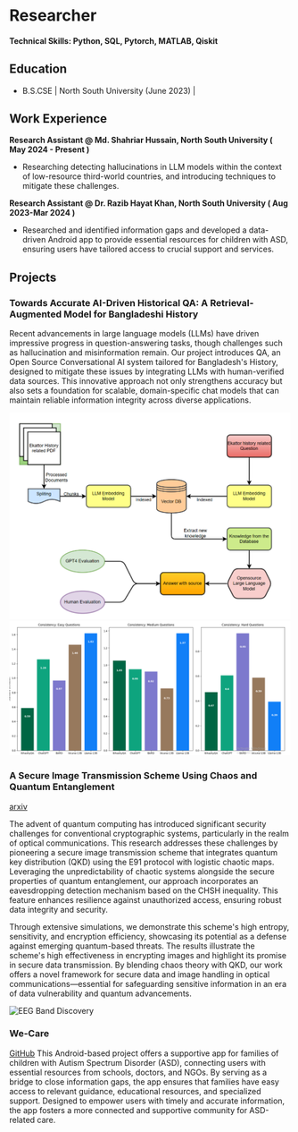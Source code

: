# Researcher

#### Technical Skills: Python, SQL, Pytorch, MATLAB, Qiskit

## Education 			        		
- B.S.CSE  | North South University (June 2023) | 

## Work Experience
**Research Assistant @ Md. Shahriar Hussain, North South University ( May 2024 - Present )**
- Researching detecting hallucinations in LLM models within the context of low-resource third-world countries, and introducing techniques to mitigate these challenges.

**Research Assistant @ Dr. Razib Hayat Khan, North South University ( Aug 2023-Mar 2024 )**
- Researched and identified information gaps and developed a data-driven Android app to provide essential resources for children with ASD, ensuring users have tailored access to crucial support and services.

## Projects
### Towards Accurate AI-Driven Historical QA: A Retrieval-Augmented Model for Bangladeshi History

Recent advancements in large language models (LLMs) have driven impressive progress in question-answering tasks, though challenges such as hallucination and misinformation remain. Our project introduces QA, an Open Source Conversational AI system tailored for Bangladesh's History, designed to mitigate these issues by integrating LLMs with human-verified data sources. This innovative approach not only strengthens accuracy but also sets a foundation for scalable, domain-specific chat models that can maintain reliable information integrity across diverse applications.

![](assets/eqa.png)
![](assets/Screenshot.png)

### A Secure Image Transmission Scheme Using Chaos and Quantum Entanglement
[arxiv]([https://www.mdpi.com/1424-8220/22/8/3048](https://arxiv.org/abs/2311.18471))

The advent of quantum computing has introduced significant security challenges for conventional cryptographic systems, particularly in the realm of optical communications. This research addresses these challenges by pioneering a secure image transmission scheme that integrates quantum key distribution (QKD) using the E91 protocol with logistic chaotic maps. Leveraging the unpredictability of chaotic systems alongside the secure properties of quantum entanglement, our approach incorporates an eavesdropping detection mechanism based on the CHSH inequality. This feature enhances resilience against unauthorized access, ensuring robust data integrity and security.

Through extensive simulations, we demonstrate this scheme's high entropy, sensitivity, and encryption efficiency, showcasing its potential as a defense against emerging quantum-based threats. The results illustrate the scheme's high effectiveness in encrypting images and highlight its promise in secure data transmission. By blending chaos theory with QKD, our work offers a novel framework for secure data and image handling in optical communications—essential for safeguarding sensitive information in an era of data vulnerability and quantum advancements.

![EEG Band Discovery](assets/sit.jpg)

### We-Care
[GitHub](https://github.com/Remian-9080/CSE-299_ASD-HELP)
This Android-based project offers a supportive app for families of children with Autism Spectrum Disorder (ASD), connecting users with essential resources from schools, doctors, and NGOs. By serving as a bridge to close information gaps, the app ensures that families have easy access to relevant guidance, educational resources, and specialized support. Designed to empower users with timely and accurate information, the app fosters a more connected and supportive community for ASD-related care.

